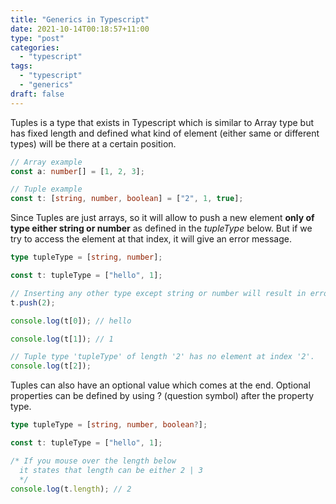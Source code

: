 ```yaml
---
title: "Generics in Typescript"
date: 2021-10-14T00:18:57+11:00
type: "post"
categories:
  - "typescript"
tags:
  - "typescript"
  - "generics"
draft: false
---
```


Tuples is a type that exists in Typescript which is similar to Array type but has fixed length and defined what kind of element (either same or different types) will be there at a certain position.

```typescript
// Array example
const a: number[] = [1, 2, 3];

// Tuple example
const t: [string, number, boolean] = ["2", 1, true];
```

Since Tuples are just arrays, so it will allow to push a new element **only of type either string or number** as defined in the _tupleType_ below. But if we try to access the element at that index, it will give an error message.

```typescript
type tupleType = [string, number];

const t: tupleType = ["hello", 1];

// Inserting any other type except string or number will result in error
t.push(2);

console.log(t[0]); // hello

console.log(t[1]); // 1

// Tuple type 'tupleType' of length '2' has no element at index '2'.
console.log(t[2]);
```

Tuples can also have an optional value which comes at the end. Optional properties can be defined by using ? (question symbol) after the property type.

```typescript
type tupleType = [string, number, boolean?];

const t: tupleType = ["hello", 1];

/* If you mouse over the length below 
  it states that length can be either 2 | 3
  */
console.log(t.length); // 2
```
